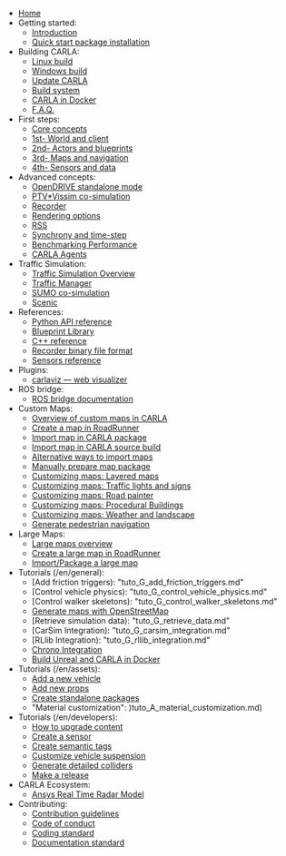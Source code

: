 
* [Home](/en/index.md)
* Getting started:
  * [Introduction](/en/start_introduction.md)
  * [Quick start package installation](/en/start_quickstart.md)
* Building CARLA:
  * [Linux build](/en/build_linux.md)
  * [Windows build](/en/build_windows.md)
  * [Update CARLA](/en/build_update.md)
  * [Build system](/en/build_system.md)
  * [CARLA in Docker](/en/build_docker.md)
  * [F.A.Q.](/en/build_faq.md)
* First steps:
  * [Core concepts](/en/core_concepts.md)
  * [1st- World and client](/en/core_world.md)
  * [2nd- Actors and blueprints](/en/core_actors.md)
  * [3rd- Maps and navigation](/en/core_map.md)
  * [4th- Sensors and data](/en/core_sensors.md)
* Advanced concepts:
  * [OpenDRIVE standalone mode](/en/adv_opendrive.md)
  * [PTV*Vissim co-simulation](/en/adv_ptv.md)
  * [Recorder](/en/adv_recorder.md)
  * [Rendering options](/en/adv_rendering_options.md)
  * [RSS](/en/adv_rss.md)
  * [Synchrony and time-step](/en/adv_synchrony_timestep.md)
  * [Benchmarking Performance](/en/adv_benchmarking.md)
  * [CARLA Agents](/en/adv_agents.md)
* Traffic Simulation:
  * [Traffic Simulation Overview](/en/ts_traffic_simulation_overview.md)
  * [Traffic Manager](/en/adv_traffic_manager.md)
  * [SUMO co-simulation](/en/adv_sumo.md)
  * [Scenic](/en/tuto_G_scenic.md)
* References:
  * [Python API reference](/en/python_api.md)
  * [Blueprint Library](/en/bp_library.md)
  * [C++ reference](/en/ref_cpp.md)
  * [Recorder binary file format](/en/ref_recorder_binary_file_format.md)
  * [Sensors reference](/en/ref_sensors.md)  
* Plugins:
  * [carlaviz — web visualizer](/en/plugins_carlaviz.md)
* ROS bridge:
  * [ROS bridge documentation](/en/ros_documentation.md)
* Custom Maps:
  * [Overview of custom maps in CARLA](/en/tuto_M_custom_map_overview.md)
  * [Create a map in RoadRunner](/en/tuto_M_generate_map.md)
  * [Import map in CARLA package](/en/tuto_M_add_map_package.md)
  * [Import map in CARLA source build](/en/tuto_M_add_map_source.md)
  * [Alternative ways to import maps](/en/tuto_M_add_map_alternative.md)
  * [Manually prepare map package](/en/tuto_M_manual_map_package.md)
  * [Customizing maps: Layered maps](/en/tuto_M_custom_layers.md)
  * [Customizing maps: Traffic lights and signs](/en/tuto_M_custom_add_tl.md)
  * [Customizing maps: Road painter](/en/tuto_M_custom_road_painter.md)
  * [Customizing maps: Procedural Buildings](/en/tuto_M_custom_buildings.md)
  * [Customizing maps: Weather and landscape](/en/tuto_M_custom_weather_landscape.md)
  * [Generate pedestrian navigation](/en/tuto_M_generate_pedestrian_navigation.md)
* Large Maps:
  * [Large maps overview](/en/large_map_overview.md)
  * [Create a large map in RoadRunner](/en/large_map_roadrunner.md)
  * [Import/Package a large map](/en/large_map_import.md)
* Tutorials (/en/general):
  * [Add friction triggers): "tuto_G_add_friction_triggers.md"
  * [Control vehicle physics): "tuto_G_control_vehicle_physics.md"
  * [Control walker skeletons): "tuto_G_control_walker_skeletons.md"
  * [Generate maps with OpenStreetMap](/en/tuto_G_openstreetmap.md)
  * [Retrieve simulation data): "tuto_G_retrieve_data.md"
  * [CarSim Integration): "tuto_G_carsim_integration.md"
  * [RLlib Integration): "tuto_G_rllib_integration.md"
  * [Chrono Integration](/en/tuto_G_chrono.md)
  * [Build Unreal and CARLA in Docker](/en/build_docker_unreal.md)
* Tutorials (/en/assets):
  * [Add a new vehicle](/en/tuto_A_add_vehicle.md)
  * [Add new props](/en/tuto_A_add_props.md)
  * [Create standalone packages](/en/tuto_A_create_standalone.md)
  * "Material customization": )tuto_A_material_customization.md)
* Tutorials (/en/developers):
  * [How to upgrade content](/en/tuto_D_contribute_assets.md)
  * [Create a sensor](/en/tuto_D_create_sensor.md)
  * [Create semantic tags](/en/tuto_D_create_semantic_tags.md)
  * [Customize vehicle suspension](/en/tuto_D_customize_vehicle_suspension.md)
  * [Generate detailed colliders](/en/tuto_D_generate_colliders.md)
  * [Make a release](/en/tuto_D_make_release.md)
* CARLA Ecosystem:
  * [Ansys Real Time Radar Model](/en/ecosys_ansys.md)
* Contributing:
  * [Contribution guidelines](/en/cont_contribution_guidelines.md)
  * [Code of conduct](/en/cont_code_of_conduct.md)
  * [Coding standard](/en/cont_coding_standard.md)
  * [Documentation standard](/en/cont_doc_standard.md)
